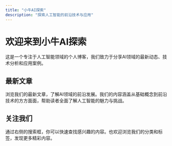 ```yaml
---
title: "小牛AI探索"
description: "探索人工智能的前沿技术与应用"
---
```


# 欢迎来到小牛AI探索

这是一个专注于人工智能领域的个人博客，我们致力于分享AI领域的最新动态、技术分析和应用案例。

## 最新文章

浏览我们的最新文章，了解AI领域的前沿发展。我们的内容涵盖从基础概念到前沿技术的方方面面，帮助读者全面了解人工智能的魅力与挑战。

## 关注我们

通过右侧的搜索框，你可以快速查找感兴趣的内容。也欢迎浏览我们的分类和标签，发现更多精彩内容。 